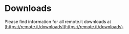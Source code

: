 # Downloads

Please find information for all remote.it downloads at [https://remote.it/downloads](https://remote.it/downloads).





